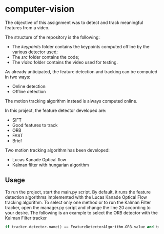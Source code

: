 # computer-vision

The objective of this assignment was to detect and track meaningful features from a video.

The structure of the repository is the following:
* The _keypoints_ folder contains the keypoints computed offline by the various detector used;
* The _src_ folder contains the code;
* The _video_ folder contains the video used for testing.


As already anticipated, the feature detection and tracking can be computed in two ways:
* Online detection
* Offline detection

The motion tracking algorithm instead is always computed online.


In this project, the feature detector developed are:
* SIFT
* Good features to track
* ORB
* FAST
* Brief

Two motion tracking algorithm has been developed:
* Lucas Kanade Optical flow
* Kalman filter with hungarian algorithm

## Usage

To run the project, start the main.py script. By default, it runs the feature detection algorithms implemented 
with the Lucas Kanade Optical Flow tracking algorithm. To select only one method or to run the Kalman Filter tracker,
open the manager.py script and change the line 20 according to your desire.
The following is an example to select the ORB detector with the Kalman Filter tracker
```python
if tracker.detector.name() == FeatureDetectorAlgorithm.ORB.value and tracker.tracking.name() == FeatureTrackingAlgorithm.KALMAN_FILTER.value:
```
